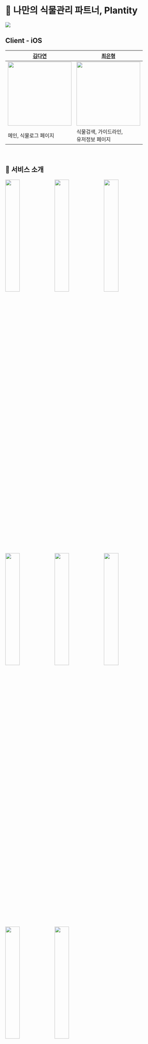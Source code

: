 # 🌱 나만의 식물관리 파트너, Plantity

<img src="https://user-images.githubusercontent.com/65955748/208926041-fe2c9967-9427-4bbf-af99-b6ccff23c2e4.png"/>
<br>

## Client - iOS


|[김다연](https://github.com/Haileyyyyyyyy)|[최은형](https://github.com/ilmerry)|
|------|------|
|<img src="https://user-images.githubusercontent.com/65955748/208928153-a2523ea8-1757-4cba-bf18-14dbb254b799.png" width="200">|<img src="https://user-images.githubusercontent.com/65955748/208928149-8318d985-9ab4-4f4a-b50c-f02bf7074b3b.png" width="200">|
|메인, 식물로그 페이지|식물검색, 가이드라인, <br>유저정보 페이지|

<br>

## 🌱 서비스 소개

<img src="https://user-images.githubusercontent.com/65955748/208928915-725bfaa0-06ec-458b-952a-9d72687ba123.png" width="30%"> <img src="https://user-images.githubusercontent.com/65955748/208928937-bf5a2d55-fa05-4e14-a195-4a6d0ed6106f.png" width="30%"> 
<img src="https://user-images.githubusercontent.com/65955748/208928945-e2dafd7b-fb3c-4836-b35c-03c713773f66.png" width="30%"> <img src="https://user-images.githubusercontent.com/65955748/208928958-b0dffa3d-c03a-4527-8543-0d1b2981904d.png" width="30%"> 
<img src="https://user-images.githubusercontent.com/65955748/208928971-099370b1-a718-426a-98fe-6b3561ea8de9.png" width="30%"> <img src="https://user-images.githubusercontent.com/65955748/208928979-204caf59-d509-4a82-94ef-6ac793a59eed.png" width="30%"> 
<img src="https://user-images.githubusercontent.com/65955748/208928988-12e92a7c-e995-4889-a365-e47a703b5413.png" width="30%"> <img src="https://user-images.githubusercontent.com/65955748/208928890-b4f55af3-0920-4e5d-a0a5-0f94ac25c391.png" width="30%">


<br>

## ⚙️ Stack
<img src="https://img.shields.io/badge/Swift-F05138?style=flat-square&logo=Swift&logoColor=white"/> <img src="https://img.shields.io/badge/Xcode-147EFB?style=flat-square&logo=Xcode&logoColor=white"/>

<br /><br/>
## 🖥 뷰 소개
### 1. 메인 페이지
![구현기능 - 메인화면(김다연)](https://user-images.githubusercontent.com/65955748/217455334-6e093c11-3c97-4645-8124-01da04b9da30.png)

### 2. 식물로그 기능
![구현기능 - 식물로그(김다연)](https://user-images.githubusercontent.com/65955748/217455650-6432c832-63f4-4092-b11f-0d718d55ac54.png)

### 3. 가이드라인 기능
![구현기능 - 가이드라인(고예린)](https://user-images.githubusercontent.com/65955748/217455679-06383bb4-bb83-4528-803f-c7fb82151881.png)

### 4. 식물검색 기능
![구현기능 - 식물 검색 (황수연)](https://user-images.githubusercontent.com/65955748/217455702-c1f856bf-6c02-4a72-afbe-f9373b12001f.png)
![구현기능 - 검색 결과(최은형)](https://user-images.githubusercontent.com/65955748/217455720-e6623d30-6845-46c1-ba1a-0c52c05cc61e.png)

### 5. 식물 유형 테스트
![구현기능 - 테스트 (황수연)](https://user-images.githubusercontent.com/65955748/217455739-c9d4c439-1d5a-4b9b-add6-99f3d3b9051d.png)

### 6. 마이페이지 및 설정
![구현기능 - 마이페이지(장나리)](https://user-images.githubusercontent.com/65955748/217455772-9c9f39b9-6d61-405e-b222-2a7cea4a7a64.png)
![구현기능 - 설정(장나리)](https://user-images.githubusercontent.com/65955748/217455766-838ea4f3-22be-47f8-9d49-3c320b344d82.png)

### 7. 식물 추가 기능
![구현기능 - 식물추가(최은형)](https://user-images.githubusercontent.com/65955748/217455824-490ab430-e3ee-4b52-bdf6-e673a012cdbe.png)

